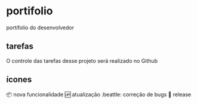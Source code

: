 # portifolio
portifolio do desenvolvedor

## tarefas

O controle das tarefas desse projeto será realizado no Github

## ícones

:package:             nova funcionalidade
:up:                  atualização
:beattle:             correção de bugs
:checkered_flag: release
